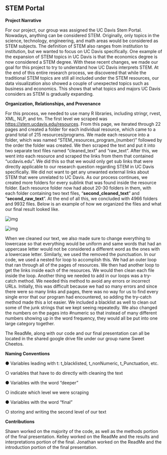 ## STEM Portal

**Project Narrative**

For our project, our group was assigned the UC Davis Stem Portal. Nowadays, anything can be considered STEM. Originally, only topics in the science, technology, engineering, and math areas would be considered as STEM subjects. The definition of STEM also ranges from institution to institution, but we wanted to focus on UC Davis specifically. One example of the expansion of STEM topics in UC Davis is that the economics degree is now considered a STEM degree. With these recent changes, we made our goal for this project to try to understand how UC Davis interprets STEM. At the end of this entire research process, we discovered that while the traditional STEM topics are still all included under the STEM resources, our data visualization also showed a couple of unexpected topics such as business and economics. This shows that what topics and majors UC Davis considers as STEM is gradually expanding.     

**Organization, Relationships, and Provenance**

For this process, we needed to use many R libraries, including stringr, rvest, XML, NLP, and tm. The first level we scraped was https://stem.ucdavis.edu/resources. From this page, we iterated through 22 pages and created a folder for each individual resource, which came to a grand total of 215 resources/programs. We made each resource into a folder, which was named “STEM_resources_program_(number)” followed by the order the folder was created. We then scraped the text and put it into two separate text files named “cleaned_text” and “raw_text”. After this, we went into each resource and scraped the links from them that contained “ucdavis.edu”. We did this so that we would only get sub links that were directly applicable to our research question regarding STEM in UC Davis specifically. We did not want to get any unwanted external links about STEM that were unrelated to UC Davis. As our process continues, we created more folders for every sublink that was found inside the resource folder. Each resource folder now had about 20-30 folders in them, with each folder containing two text files, “**second_cleaned_text**” and “**second_raw_text**”. At the end of all this, we concluded with 4966 folders and 9932 files. Below is an example of how we organized the files and what our final result looked like.

![img](file:///C:/Users/Yifen/AppData/Local/Temp/msohtmlclip1/01/clip_image002.gif)

![img](file:///C:/Users/Yifen/AppData/Local/Temp/msohtmlclip1/01/clip_image004.gif)

 When we cleaned our text, we also made sure to change everything to lowercase so that everything would be uniform and same words that had an uppercase letter would not be considered a different word as the ones with a lowercase letter. Similarly, we used the removed the punctuation. In our code, we used a nested for loop to accomplish this. We had an outer loop that ran through all of the pages of resources. We then had another loop to get the links inside each of the resources. We would then clean each file inside the loop. Another thing we needed to add in our loops was a try-catch method. We needed this method to avoid any errors or incorrect URLs. Initially, this was difficult because we had so many errors and since there were so many links and pages, there was no way for us to find every single error that our program had encountered, so adding the try-catch method made this a lot easier. We included a blacklist as well to clean out some of the junk strings that we kept seeing repeatedly. We also changed the numbers on the pages into #numeric so that instead of many different numbers showing up in the word frequency, they would all be put into one large category together.

The ReadMe, along with our code and our final presentation can all be located in the shared google drive file under our group name Sweet Cheetos. 

 

**Naming Conventions**

●   Variables leading with t: t_blacklisted, t_nonNumeric, t_Punctuation, etc.

○   variables that have to do directly with cleaning the text

●   Variables with the word “deeper”

○   indicate which level we were scraping

●   Variables with the word “final”

○   storing and writing the second level of our text

**Contributions**

Shawn worked on the majority of the code, as well as the methods portion of the final presentation. Kelley worked on the ReadMe and the results and interpretations portion of the final. Jonathan worked on the ReadMe and the introduction portion of the final presentation.